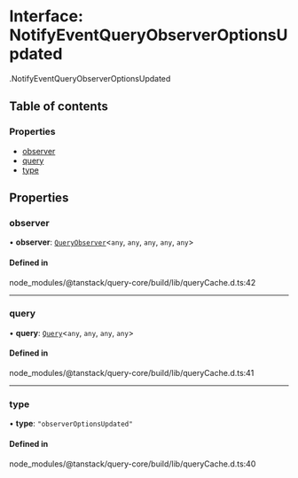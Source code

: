 # Interface: NotifyEventQueryObserverOptionsUpdated

[<internal>](../wiki/%3Cinternal%3E).NotifyEventQueryObserverOptionsUpdated

## Table of contents

### Properties

- [observer](../wiki/%3Cinternal%3E.NotifyEventQueryObserverOptionsUpdated#observer)
- [query](../wiki/%3Cinternal%3E.NotifyEventQueryObserverOptionsUpdated#query)
- [type](../wiki/%3Cinternal%3E.NotifyEventQueryObserverOptionsUpdated#type)

## Properties

### observer

• **observer**: [`QueryObserver`](../wiki/%3Cinternal%3E.QueryObserver)<`any`, `any`, `any`, `any`, `any`\>

#### Defined in

node_modules/@tanstack/query-core/build/lib/queryCache.d.ts:42

___

### query

• **query**: [`Query`](../wiki/%3Cinternal%3E.Query)<`any`, `any`, `any`, `any`\>

#### Defined in

node_modules/@tanstack/query-core/build/lib/queryCache.d.ts:41

___

### type

• **type**: ``"observerOptionsUpdated"``

#### Defined in

node_modules/@tanstack/query-core/build/lib/queryCache.d.ts:40
